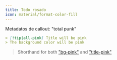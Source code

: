 ```yaml
---
title: Todo rosado
icon: material/format-color-fill
---
```


Metadatos de callout: "total punk"

```md
> [!tip|all-pink] Title will be pink
> The background color will be pink
```
> Shorthand for both ["bg-pink"](../bg-styling/page-6.md) and ["title-pink"](../title-styling/page-6.md)